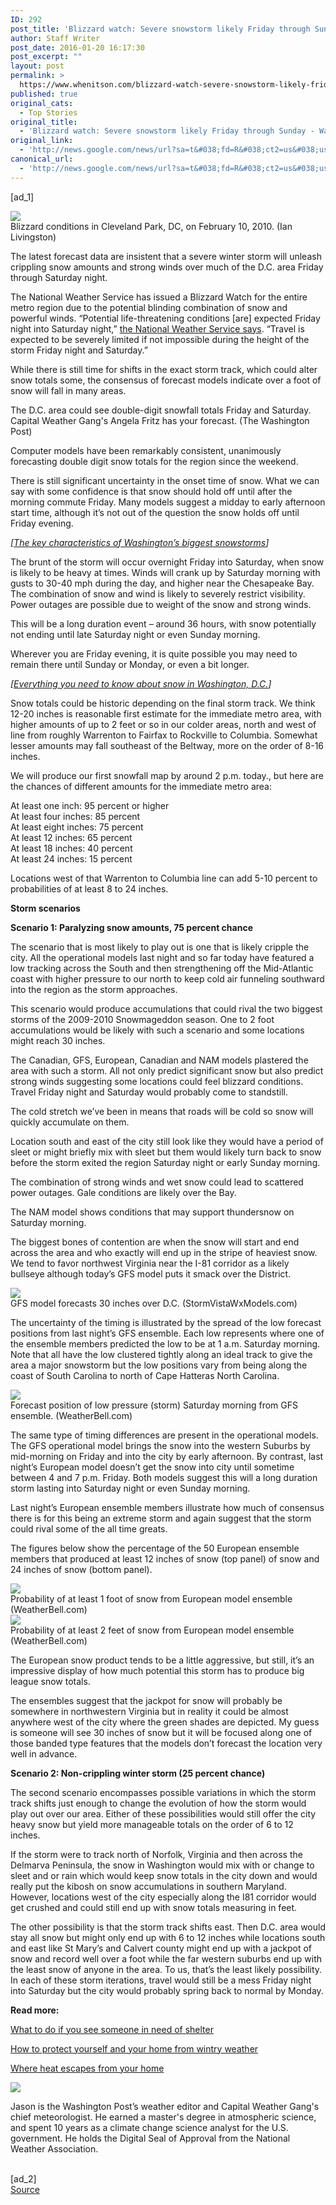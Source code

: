 ```yaml
---
ID: 292
post_title: 'Blizzard watch: Severe snowstorm likely Friday through Sunday &#8211; Washington Post'
author: Staff Writer
post_date: 2016-01-20 16:17:30
post_excerpt: ""
layout: post
permalink: >
  https://www.whenitson.com/blizzard-watch-severe-snowstorm-likely-friday-through-sunday-washington-post/
published: true
original_cats:
  - Top Stories
original_title:
  - 'Blizzard watch: Severe snowstorm likely Friday through Sunday - Washington Post'
original_link:
  - 'http://news.google.com/news/url?sa=t&#038;fd=R&#038;ct2=us&#038;usg=AFQjCNEejAUaqBYXRAwMmNX4aZBccJ_a9A&#038;clid=c3a7d30bb8a4878e06b80cf16b898331&#038;cid=52779032560089&#038;ei=GLOfVpjgB5W2hAGcn4Ag&#038;url=https://www.washingtonpost.com/news/capital-weather-gang/wp/2016/01/20/blizzard-watch-severe-snowstorm-likely-friday-through-sunday/'
canonical_url:
  - 'http://news.google.com/news/url?sa=t&#038;fd=R&#038;ct2=us&#038;usg=AFQjCNEejAUaqBYXRAwMmNX4aZBccJ_a9A&#038;clid=c3a7d30bb8a4878e06b80cf16b898331&#038;cid=52779032560089&#038;ei=GLOfVpjgB5W2hAGcn4Ag&#038;url=https://www.washingtonpost.com/news/capital-weather-gang/wp/2016/01/20/blizzard-watch-severe-snowstorm-likely-friday-through-sunday/'
---
```

 [ad_1]
<br><div id=""><div class="inline-content inline-photo inline-photo-normal"> <a name="172d6290aa"/> <img class="unprocessed" data-hi-res-src="https://img.washingtonpost.com/wp-apps/imrs.php?src=https://img.washingtonpost.com/blogs/capital-weather-gang/files/2015/02/blizzard-cleveland-park-feb10-2010.jpg&amp;w=1484" data-low-res-src="http://www.whenitson.com/wp-content/uploads/2016/01/Blizzard-watch-Severe-snowstorm-likely-Friday-through-Sunday-Washington-Post.jpg" src="http://www.whenitson.com/wp-content/uploads/2016/01/Blizzard-watch-Severe-snowstorm-likely-Friday-through-Sunday-Washington-Post.jpg"/><br/><span class="pb-caption">Blizzard conditions in Cleveland Park, DC, on February 10, 2010. (Ian Livingston)</span> </div> <p>The latest forecast data are insistent that a severe winter storm will unleash crippling snow amounts and strong winds over much of the D.C. area Friday through Saturday night.</p> <p>The National Weather Service has issued a Blizzard Watch for the entire metro region due to the potential blinding combination of snow and powerful winds. “Potential life-threatening conditions [are] expected Friday night into Saturday night,” <a href="http://forecast.weather.gov/showsigwx.php?warnzone=DCZ001&amp;warncounty=DCC001&amp;firewxzone=DCZ001&amp;local_place1=3%20Miles%20N%20Washington%20DC&amp;product1=Blizzard+Watch&amp;lat=38.9411&amp;lon=-77.0325#.Vp-kcvkrIdU">the National Weather Service says</a>. “Travel is expected to be severely limited if not impossible during the height of the storm Friday night and Saturday.”</p> <p>While there is still time for shifts in the exact storm track, which could alter snow totals some, the consensus of forecast models indicate over a foot of snow will fall in many areas.</p> <div class="inline-content inline-video" readability="33">  <p> <span class="pb-caption">The D.C. area could see double-digit snowfall totals Friday and Saturday. Capital Weather Gang's Angela Fritz has your forecast. (The Washington Post)</span> </p> </div> <p>Computer models have been remarkably consistent, unanimously forecasting double digit snow totals for the region since the weekend.</p> <p>There is still significant uncertainty in the onset time of snow. What we can say with some confidence is that snow should hold off until after the morning commute Friday. Many models suggest a midday to early afternoon start time, although it’s not out of the question the snow holds off until Friday evening.</p> <p><em>[<a href="https://www.washingtonpost.com/news/capital-weather-gang/wp/2016/01/19/the-key-characteristics-of-washington-d-cs-biggest-snowstorms/">The key characteristics of Washington’s biggest snowstorms</a>]</em></p> <p>The brunt of the storm will occur overnight Friday into Saturday, when snow is likely to be heavy at times. Winds will crank up by Saturday morning with gusts to 30-40 mph during the day, and higher near the Chesapeake Bay. The combination of snow and wind is likely to severely restrict visibility. Power outages are possible due to weight of the snow and strong winds.</p> <p>This will be a long duration event – around 36 hours, with snow potentially not ending until late Saturday night or even Sunday morning.</p> <p>Wherever you are Friday evening, it is quite possible you may need to remain there until Sunday or Monday, or even a bit longer.</p> <p><em>[<a href="http://www.washingtonpost.com/blogs/capital-weather-gang/wp/2016/01/12/everything-you-need-to-know-about-snow-in-washington-d-c/">Everything you need to know about snow in Washington, D.C.</a>]</em></p> <p>Snow totals could be historic depending on the final storm track. We think 12-20 inches is reasonable first estimate for the immediate metro area, with higher amounts of up to 2 feet or so in our colder areas, north and west of line from roughly Warrenton to Fairfax to Rockville to Columbia. Somewhat lesser amounts may fall southeast of the Beltway, more on the order of 8-16 inches.</p> <p>We will produce our first snowfall map by around 2 p.m. today., but here are the chances of different amounts for the immediate metro area:</p> <p>At least one inch: 95 percent or higher<br/>At least four inches: 85 percent<br/>At least eight inches: 75 percent<br/>At least 12 inches: 65 percent<br/>At least 18 inches: 40 percent<br/>At least 24 inches: 15 percent</p> <p>Locations west of that Warrenton to Columbia line can add 5-10 percent to probabilities of at least 8 to 24 inches.</p> <p><strong>Storm scenarios</strong></p> <p><strong>Scenario 1: Paralyzing snow amounts, 75 percent chance</strong></p> <p>The scenario that is most likely to play out is one that is likely cripple the city. All the operational models last night and so far today have featured a low tracking across the South and then strengthening off the Mid-Atlantic coast with higher pressure to our north to keep cold air funneling southward into the region as the storm approaches.</p> <p>This scenario would produce accumulations that could rival the two biggest storms of the 2009-2010 Snowmageddon season. One to 2 foot accumulations would be likely with such a scenario and some locations might reach 30 inches.</p> <p>The Canadian, GFS, European, Canadian and NAM models plastered the area with such a storm. All not only predict significant snow but also predict strong winds suggesting some locations could feel blizzard conditions. Travel Friday night and Saturday would probably come to standstill.</p> <p>The cold stretch we’ve been in means that roads will be cold so snow will quickly accumulate on them.</p> <p>Location south and east of the city still look like they would have a period of sleet or might briefly mix with sleet but them would likely turn back to snow before the storm exited the region Saturday night or early Sunday morning.</p> <p>The combination of strong winds and wet snow could lead to scattered power outages. Gale conditions are likely over the Bay.</p> <p>The NAM model shows conditions that may support thundersnow on Saturday morning.</p> <p>The biggest bones of contention are when the snow will start and end across the area and who exactly will end up in the stripe of heaviest snow. We tend to favor northwest Virginia near the I-81 corridor as a likely bullseye although today’s GFS model puts it smack over the District.</p> <div class="inline-content inline-photo inline-photo-normal"> <a name="a43efa6264"/> <img class="unprocessed" data-hi-res-src="https://img.washingtonpost.com/wp-apps/imrs.php?src=https://img.washingtonpost.com/blogs/capital-weather-gang/files/2016/01/GFS-MAXRES_SnowTotal_ma_f105.png&amp;w=1484" data-low-res-src="http://www.whenitson.com/wp-content/uploads/2016/01/Blizzard-watch-Severe-snowstorm-likely-Friday-through-Sunday-Washington-Post.png" src="http://www.whenitson.com/wp-content/uploads/2016/01/Blizzard-watch-Severe-snowstorm-likely-Friday-through-Sunday-Washington-Post.png"/><br/><span class="pb-caption">GFS model forecasts 30 inches over D.C. (StormVistaWxModels.com)</span> </div> <p>The uncertainty of the timing is illustrated by the spread of the low forecast positions from last night’s GFS ensemble. Each low represents where one of the ensemble members predicted the low to be at 1 a.m. Saturday morning. Note that all have the low clustered tightly along an ideal track to give the area a major snowstorm but the low positions vary from being along the coast of South Carolina to north of Cape Hatteras North Carolina.</p> <div class="inline-content inline-photo inline-photo-normal"> <a name="53862d592c"/> <img class="unprocessed" data-hi-res-src="https://img.washingtonpost.com/wp-apps/imrs.php?src=https://img.washingtonpost.com/blogs/capital-weather-gang/files/2016/01/gefs-lows.png&amp;w=1484" data-low-res-src="http://www.whenitson.com/wp-content/uploads/2016/01/1453306649_151_Blizzard-watch-Severe-snowstorm-likely-Friday-through-Sunday-Washington-Post.png" src="http://www.whenitson.com/wp-content/uploads/2016/01/1453306649_151_Blizzard-watch-Severe-snowstorm-likely-Friday-through-Sunday-Washington-Post.png"/><br/><span class="pb-caption">Forecast position of low pressure (storm) Saturday morning from GFS ensemble. (WeatherBell.com)</span> </div> <p>The same type of timing differences are present in the operational models. The GFS operational model brings the snow into the western Suburbs by mid-morning on Friday and into the city by early afternoon. By contrast, last night’s European model doesn’t get the snow into city until sometime between 4 and 7 p.m. Friday. Both models suggest this will a long duration storm lasting into Saturday night or even Sunday morning.</p> <p>Last night’s European ensemble members illustrate how much of consensus there is for this being an extreme storm and again suggest that the storm could rival some of the all time greats.</p> <p>The figures below show the percentage of the 50 European ensemble members that produced at least 12 inches of snow (top panel) of snow and 24 inches of snow (bottom panel).</p> <div class="inline-content inline-photo inline-photo-normal"> <a name="2d835b4f92"/> <img class="unprocessed" data-hi-res-src="https://img.washingtonpost.com/wp-apps/imrs.php?src=https://img.washingtonpost.com/blogs/capital-weather-gang/files/2016/01/euro-ens-new.fw_.png&amp;w=1484" data-low-res-src="http://www.whenitson.com/wp-content/uploads/2016/01/Blizzard-watch-Severe-snowstorm-likely-Friday-through-Sunday-Washington-Post.fw_" src="http://www.whenitson.com/wp-content/uploads/2016/01/Blizzard-watch-Severe-snowstorm-likely-Friday-through-Sunday-Washington-Post.fw_"/><br/><span class="pb-caption">Probability of at least 1 foot of snow from European model ensemble (WeatherBell.com)</span> </div> <div class="inline-content inline-photo inline-photo-normal"> <a name="fac9f0e82c"/> <img class="unprocessed" data-hi-res-src="https://img.washingtonpost.com/wp-apps/imrs.php?src=https://img.washingtonpost.com/blogs/capital-weather-gang/files/2016/01/prob-24-ens.fw_.png&amp;w=1484" data-low-res-src="http://www.whenitson.com/wp-content/uploads/2016/01/1453306650_285_Blizzard-watch-Severe-snowstorm-likely-Friday-through-Sunday-Washington-Post.fw_" src="http://www.whenitson.com/wp-content/uploads/2016/01/1453306650_285_Blizzard-watch-Severe-snowstorm-likely-Friday-through-Sunday-Washington-Post.fw_"/><br/><span class="pb-caption">Probability of at least 2 feet of snow from European model ensemble (WeatherBell.com)</span> </div> <p>The European snow product tends to be a little aggressive, but still, it’s an impressive display of how much potential this storm has to produce big league snow totals.</p> <p>The ensembles suggest that the jackpot for snow will probably be somewhere in northwestern Virginia but in reality it could be almost anywhere west of the city where the green shades are depicted. My guess is someone will see 30 inches of snow but it will be focused along one of those banded type features that the models don’t forecast the location very well in advance.</p> <p><strong>Scenario 2: Non-crippling winter storm (25 percent chance)</strong></p> <p>The second scenario encompasses possible variations in which the storm track shifts just enough to change the evolution of how the storm would play out over our area. Either of these possibilities would still offer the city heavy snow but yield more manageable totals on the order of 6 to 12 inches.</p> <p>If the storm were to track north of Norfolk, Virginia and then across the Delmarva Peninsula, the snow in Washington would mix with or change to sleet and or rain which would keep snow totals in the city down and would really put the kibosh on snow accumulations in southern Maryland. However, locations west of the city especially along the I81 corridor would get crushed and could still end up with snow totals measuring in feet.</p> <p>The other possibility is that the storm track shifts east. Then D.C. area would stay all snow but might only end up with 6 to 12 inches while locations south and east like St Mary’s and Calvert county might end up with a jackpot of snow and record well over a foot while the far western suburbs end up with the least snow of anyone in the area. To us, that’s the least likely possibility. In each of these storm iterations, travel would still be a mess Friday night into Saturday but the city would probably spring back to normal by Monday.</p> <p><strong>Read more:</strong></p> <p><a href="https://www.washingtonpost.com/news/local/wp/2016/01/19/what-to-do-if-you-see-someone-in-need-of-shelter-during-freezing-weather/">What to do if you see someone in need of shelter<br/></a></p> <p><a href="https://www.washingtonpost.com/news/local/wp/2016/01/19/how-to-protect-yourself-and-your-home-in-wintry-weather/">How to protect yourself and your home from wintry weather</a></p> <p><a href="http://www.washingtonpost.com/wp-srv/special/lifestyle/home/where-heat-leaves-your-house/">Where heat escapes from your home</a></p></div><div readability="36"><a href="http://www.washingtonpost.com/people/jason-samenow"><img src="http://www.whenitson.com/wp-content/uploads/2016/01/1453306650_775_Blizzard-watch-Severe-snowstorm-likely-Friday-through-Sunday-Washington-Post.jpg" data-threshold="480" class="post-body-headshot-left "/></a><p>Jason is the Washington Post’s weather editor and Capital Weather Gang's chief meteorologist. He earned a master's degree in atmospheric science, and spent 10 years as a climate change science analyst for the U.S. government. He holds the Digital Seal of Approval from the National Weather Association.</p></div>
<br>[ad_2]
<br><a href="http://news.google.com/news/url?sa=t&#038;fd=R&#038;ct2=us&#038;usg=AFQjCNEejAUaqBYXRAwMmNX4aZBccJ_a9A&#038;clid=c3a7d30bb8a4878e06b80cf16b898331&#038;cid=52779032560089&#038;ei=GLOfVpjgB5W2hAGcn4Ag&#038;url=https://www.washingtonpost.com/news/capital-weather-gang/wp/2016/01/20/blizzard-watch-severe-snowstorm-likely-friday-through-sunday/">Source </a>